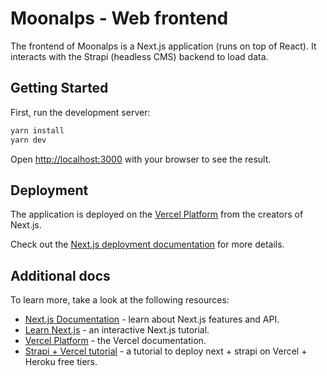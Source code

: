# Moonalps - Web frontend

The frontend of Moonalps is a Next.js application (runs on top of React). It interacts with the Strapi (headless CMS) backend to load data.

## Getting Started

First, run the development server:

```bash
yarn install
yarn dev
```

Open [http://localhost:3000](http://localhost:3000) with your browser to see the result.

## Deployment

The application is deployed on the [Vercel Platform](https://vercel.com/new?utm_medium=default-template&filter=next.js&utm_source=create-next-app&utm_campaign=create-next-app-readme) from the creators of Next.js.

Check out the [Next.js deployment documentation](https://nextjs.org/docs/deployment) for more details.

## Additional docs

To learn more, take a look at the following resources:

- [Next.js Documentation](https://nextjs.org/docs) - learn about Next.js features and API.
- [Learn Next.js](https://nextjs.org/learn) - an interactive Next.js tutorial.
- [Vercel Platform](https://vercel.com/docs) - the Vercel documentation.
- [Strapi + Vercel tutorial](https://www.youtube.com/watch?v=9l3r0EFp9ow&list=LL&index=1) - a tutorial to deploy next + strapi on Vercel + Heroku free tiers.

